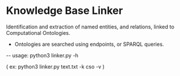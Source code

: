 # Knowledge Base Linker

Identification and extraction of named entities, and relations,
linked to Computational Ontologies.

- Ontologies are searched using endpoints, or SPARQL queries.

-- usage: python3 linker.py -h

( ex: python3 linker.py text.txt -k cso -v )